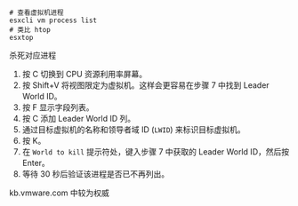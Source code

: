 ```shell
# 查看虚拟机进程
esxcli vm process list
# 类比 htop
esxtop
```

杀死对应进程

1. 按 C 切换到 CPU 资源利用率屏幕。
2. 按 Shift+V 将视图限定为虚拟机。这样会更容易在步骤 7 中找到 Leader World ID。
3. 按 F 显示字段列表。
4. 按 C 添加 Leader World ID 列。
5. 通过目标虚拟机的名称和领导者域 ID (`LWID`) 来标识目标虚拟机。
6. 按 K。
7. 在 `World to kill` 提示符处，键入步骤 7 中获取的 Leader World ID，然后按 Enter。
8. 等待 30 秒后验证该进程是否已不再列出。





kb.vmware.com 中较为权威